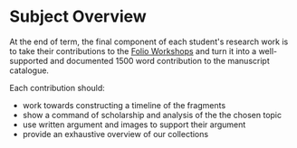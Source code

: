 # Subject Overview

At the end of term, the final component of each student's research work is to take their contributions to the [Folio Workshops](folio-workshops.md) and turn it into a well-supported and documented 1500 word contribution to the manuscript catalogue.&#x20;

Each contribution should:

* work towards constructing a timeline of the fragments
* show a command of scholarship and analysis of the the chosen topic
* use written argument and images to support their argument
* provide an exhaustive overview of our collections
